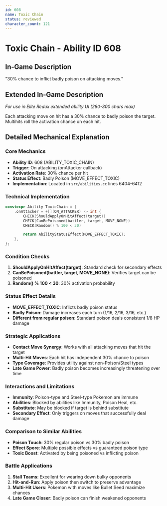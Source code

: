 ```yaml
---
id: 608
name: Toxic Chain
status: reviewed
character_count: 121
---
```


# Toxic Chain - Ability ID 608

## In-Game Description
"30% chance to inflict badly poison on attacking moves."

## Extended In-Game Description
*For use in Elite Redux extended ability UI (280-300 chars max)*

Each attacking move on hit has a 30% chance to badly poison the target. Multihits roll the activation chance on each hit.

## Detailed Mechanical Explanation

### Core Mechanics
- **Ability ID**: 608 (ABILITY_TOXIC_CHAIN)
- **Trigger**: On attacking (onAttacker callback)
- **Activation Rate**: 30% chance per hit
- **Status Effect**: Badly Poison (MOVE_EFFECT_TOXIC)
- **Implementation**: Located in `src/abilities.cc` lines 6404-6412

### Technical Implementation
```cpp
constexpr Ability ToxicChain = {
    .onAttacker = +[](ON_ATTACKER) -> int {
        CHECK(ShouldApplyOnHitAffect(target))
        CHECK(CanBePoisoned(battler, target, MOVE_NONE))
        CHECK(Random() % 100 < 30)

        return AbilityStatusEffect(MOVE_EFFECT_TOXIC);
    },
};
```

### Condition Checks
1. **ShouldApplyOnHitAffect(target)**: Standard check for secondary effects
2. **CanBePoisoned(battler, target, MOVE_NONE)**: Verifies target can be poisoned
3. **Random() % 100 < 30**: 30% activation probability

### Status Effect Details
- **MOVE_EFFECT_TOXIC**: Inflicts badly poison status
- **Badly Poison**: Damage increases each turn (1/16, 2/16, 3/16, etc.)
- **Different from regular poison**: Standard poison deals consistent 1/8 HP damage

### Strategic Applications
- **Contact Move Synergy**: Works with all attacking moves that hit the target
- **Multi-Hit Moves**: Each hit has independent 30% chance to poison
- **Type Coverage**: Provides utility against non-Poison/Steel types
- **Late Game Power**: Badly poison becomes increasingly threatening over time

### Interactions and Limitations
- **Immunity**: Poison-type and Steel-type Pokemon are immune
- **Abilities**: Blocked by abilities like Immunity, Poison Heal, etc.
- **Substitute**: May be blocked if target is behind substitute
- **Secondary Effect**: Only triggers on moves that successfully deal damage

### Comparison to Similar Abilities
- **Poison Touch**: 30% regular poison vs 30% badly poison
- **Effect Spore**: Multiple possible effects vs guaranteed poison type
- **Toxic Boost**: Activated by being poisoned vs inflicting poison

### Battle Applications
1. **Stall Teams**: Excellent for wearing down bulky opponents
2. **Hit-and-Run**: Apply poison then switch to preserve advantage
3. **Multi-Hit Users**: Pokemon with moves like Bullet Seed maximize chances
4. **Late Game Closer**: Badly poison can finish weakened opponents